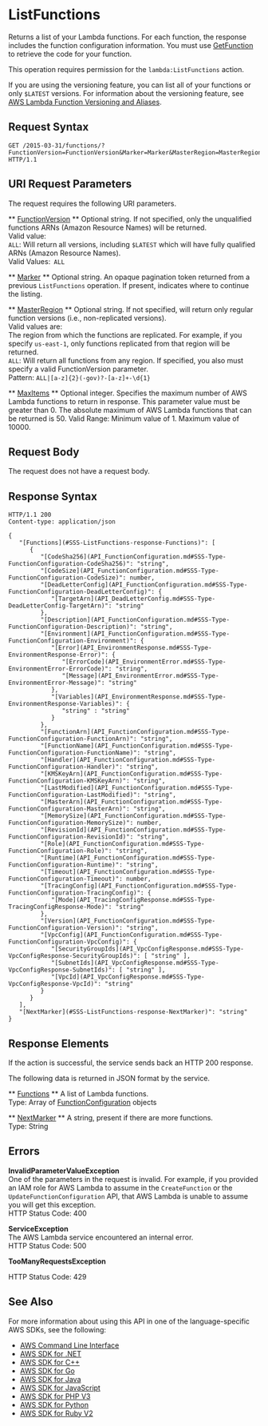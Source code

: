 # ListFunctions<a name="API_ListFunctions"></a>

Returns a list of your Lambda functions\. For each function, the response includes the function configuration information\. You must use [GetFunction](API_GetFunction.md) to retrieve the code for your function\.

This operation requires permission for the `lambda:ListFunctions` action\.

If you are using the versioning feature, you can list all of your functions or only `$LATEST` versions\. For information about the versioning feature, see [AWS Lambda Function Versioning and Aliases](https://docs.aws.amazon.com/lambda/latest/dg/versioning-aliases.html)\. 

## Request Syntax<a name="API_ListFunctions_RequestSyntax"></a>

```
GET /2015-03-31/functions/?FunctionVersion=FunctionVersion&Marker=Marker&MasterRegion=MasterRegion&MaxItems=MaxItems HTTP/1.1
```

## URI Request Parameters<a name="API_ListFunctions_RequestParameters"></a>

The request requires the following URI parameters\.

 ** [FunctionVersion](#API_ListFunctions_RequestSyntax) **   <a name="SSS-ListFunctions-request-FunctionVersion"></a>
Optional string\. If not specified, only the unqualified functions ARNs \(Amazon Resource Names\) will be returned\.  
Valid value:  
 `ALL`: Will return all versions, including `$LATEST` which will have fully qualified ARNs \(Amazon Resource Names\)\.  
Valid Values:` ALL` 

 ** [Marker](#API_ListFunctions_RequestSyntax) **   <a name="SSS-ListFunctions-request-Marker"></a>
Optional string\. An opaque pagination token returned from a previous `ListFunctions` operation\. If present, indicates where to continue the listing\. 

 ** [MasterRegion](#API_ListFunctions_RequestSyntax) **   <a name="SSS-ListFunctions-request-MasterRegion"></a>
Optional string\. If not specified, will return only regular function versions \(i\.e\., non\-replicated versions\)\.  
Valid values are:  
The region from which the functions are replicated\. For example, if you specify `us-east-1`, only functions replicated from that region will be returned\.  
 `ALL`: Will return all functions from any region\. If specified, you also must specify a valid FunctionVersion parameter\.  
Pattern: `ALL|[a-z]{2}(-gov)?-[a-z]+-\d{1}` 

 ** [MaxItems](#API_ListFunctions_RequestSyntax) **   <a name="SSS-ListFunctions-request-MaxItems"></a>
Optional integer\. Specifies the maximum number of AWS Lambda functions to return in response\. This parameter value must be greater than 0\. The absolute maximum of AWS Lambda functions that can be returned is 50.
Valid Range: Minimum value of 1\. Maximum value of 10000\.

## Request Body<a name="API_ListFunctions_RequestBody"></a>

The request does not have a request body\.

## Response Syntax<a name="API_ListFunctions_ResponseSyntax"></a>

```
HTTP/1.1 200
Content-type: application/json

{
   "[Functions](#SSS-ListFunctions-response-Functions)": [ 
      { 
         "[CodeSha256](API_FunctionConfiguration.md#SSS-Type-FunctionConfiguration-CodeSha256)": "string",
         "[CodeSize](API_FunctionConfiguration.md#SSS-Type-FunctionConfiguration-CodeSize)": number,
         "[DeadLetterConfig](API_FunctionConfiguration.md#SSS-Type-FunctionConfiguration-DeadLetterConfig)": { 
            "[TargetArn](API_DeadLetterConfig.md#SSS-Type-DeadLetterConfig-TargetArn)": "string"
         },
         "[Description](API_FunctionConfiguration.md#SSS-Type-FunctionConfiguration-Description)": "string",
         "[Environment](API_FunctionConfiguration.md#SSS-Type-FunctionConfiguration-Environment)": { 
            "[Error](API_EnvironmentResponse.md#SSS-Type-EnvironmentResponse-Error)": { 
               "[ErrorCode](API_EnvironmentError.md#SSS-Type-EnvironmentError-ErrorCode)": "string",
               "[Message](API_EnvironmentError.md#SSS-Type-EnvironmentError-Message)": "string"
            },
            "[Variables](API_EnvironmentResponse.md#SSS-Type-EnvironmentResponse-Variables)": { 
               "string" : "string" 
            }
         },
         "[FunctionArn](API_FunctionConfiguration.md#SSS-Type-FunctionConfiguration-FunctionArn)": "string",
         "[FunctionName](API_FunctionConfiguration.md#SSS-Type-FunctionConfiguration-FunctionName)": "string",
         "[Handler](API_FunctionConfiguration.md#SSS-Type-FunctionConfiguration-Handler)": "string",
         "[KMSKeyArn](API_FunctionConfiguration.md#SSS-Type-FunctionConfiguration-KMSKeyArn)": "string",
         "[LastModified](API_FunctionConfiguration.md#SSS-Type-FunctionConfiguration-LastModified)": "string",
         "[MasterArn](API_FunctionConfiguration.md#SSS-Type-FunctionConfiguration-MasterArn)": "string",
         "[MemorySize](API_FunctionConfiguration.md#SSS-Type-FunctionConfiguration-MemorySize)": number,
         "[RevisionId](API_FunctionConfiguration.md#SSS-Type-FunctionConfiguration-RevisionId)": "string",
         "[Role](API_FunctionConfiguration.md#SSS-Type-FunctionConfiguration-Role)": "string",
         "[Runtime](API_FunctionConfiguration.md#SSS-Type-FunctionConfiguration-Runtime)": "string",
         "[Timeout](API_FunctionConfiguration.md#SSS-Type-FunctionConfiguration-Timeout)": number,
         "[TracingConfig](API_FunctionConfiguration.md#SSS-Type-FunctionConfiguration-TracingConfig)": { 
            "[Mode](API_TracingConfigResponse.md#SSS-Type-TracingConfigResponse-Mode)": "string"
         },
         "[Version](API_FunctionConfiguration.md#SSS-Type-FunctionConfiguration-Version)": "string",
         "[VpcConfig](API_FunctionConfiguration.md#SSS-Type-FunctionConfiguration-VpcConfig)": { 
            "[SecurityGroupIds](API_VpcConfigResponse.md#SSS-Type-VpcConfigResponse-SecurityGroupIds)": [ "string" ],
            "[SubnetIds](API_VpcConfigResponse.md#SSS-Type-VpcConfigResponse-SubnetIds)": [ "string" ],
            "[VpcId](API_VpcConfigResponse.md#SSS-Type-VpcConfigResponse-VpcId)": "string"
         }
      }
   ],
   "[NextMarker](#SSS-ListFunctions-response-NextMarker)": "string"
}
```

## Response Elements<a name="API_ListFunctions_ResponseElements"></a>

If the action is successful, the service sends back an HTTP 200 response\.

The following data is returned in JSON format by the service\.

 ** [Functions](#API_ListFunctions_ResponseSyntax) **   <a name="SSS-ListFunctions-response-Functions"></a>
A list of Lambda functions\.  
Type: Array of [FunctionConfiguration](API_FunctionConfiguration.md) objects

 ** [NextMarker](#API_ListFunctions_ResponseSyntax) **   <a name="SSS-ListFunctions-response-NextMarker"></a>
A string, present if there are more functions\.  
Type: String

## Errors<a name="API_ListFunctions_Errors"></a>

 **InvalidParameterValueException**   
One of the parameters in the request is invalid\. For example, if you provided an IAM role for AWS Lambda to assume in the `CreateFunction` or the `UpdateFunctionConfiguration` API, that AWS Lambda is unable to assume you will get this exception\.  
HTTP Status Code: 400

 **ServiceException**   
The AWS Lambda service encountered an internal error\.  
HTTP Status Code: 500

 **TooManyRequestsException**   
   
HTTP Status Code: 429

## See Also<a name="API_ListFunctions_SeeAlso"></a>

For more information about using this API in one of the language\-specific AWS SDKs, see the following:
+  [AWS Command Line Interface](https://docs.aws.amazon.com/goto/aws-cli/lambda-2015-03-31/ListFunctions) 
+  [AWS SDK for \.NET](https://docs.aws.amazon.com/goto/DotNetSDKV3/lambda-2015-03-31/ListFunctions) 
+  [AWS SDK for C\+\+](https://docs.aws.amazon.com/goto/SdkForCpp/lambda-2015-03-31/ListFunctions) 
+  [AWS SDK for Go](https://docs.aws.amazon.com/goto/SdkForGoV1/lambda-2015-03-31/ListFunctions) 
+  [AWS SDK for Java](https://docs.aws.amazon.com/goto/SdkForJava/lambda-2015-03-31/ListFunctions) 
+  [AWS SDK for JavaScript](https://docs.aws.amazon.com/goto/AWSJavaScriptSDK/lambda-2015-03-31/ListFunctions) 
+  [AWS SDK for PHP V3](https://docs.aws.amazon.com/goto/SdkForPHPV3/lambda-2015-03-31/ListFunctions) 
+  [AWS SDK for Python](https://docs.aws.amazon.com/goto/boto3/lambda-2015-03-31/ListFunctions) 
+  [AWS SDK for Ruby V2](https://docs.aws.amazon.com/goto/SdkForRubyV2/lambda-2015-03-31/ListFunctions) 
